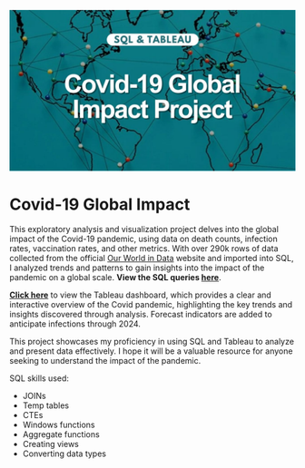 ![ ](Covid_cover.jpg)

# Covid-19 Global Impact

This exploratory analysis and visualization project delves into the global impact of the Covid-19 pandemic, using data on death counts, infection rates, vaccination rates, and other metrics. With over 290k rows of data collected from the official [Our World in Data](https://ourworldindata.org/covid-deaths) website and imported into SQL, I analyzed trends and patterns to gain insights into the impact of the pandemic on a global scale. **View the SQL queries [here](https://github.com/jessicabohannon/Covid-Exploration-in-SQL/blob/main/SQL_CovidExploration)**.

**[Click here](https://public.tableau.com/app/profile/jessica4478/viz/CovidDashboard_16769162362800/CovidDashboard)** to view the Tableau dashboard, which provides a clear and interactive overview of the Covid pandemic, highlighting the key trends and insights discovered through analysis. Forecast indicators are added to anticipate infections through 2024.

This project showcases my proficiency in using SQL and Tableau to analyze and present data effectively. I hope it will be a valuable resource for anyone seeking to understand the impact of the pandemic.

SQL skills used:
* JOINs
* Temp tables
* CTEs
* Windows functions
* Aggregate functions
* Creating views
* Converting data types
